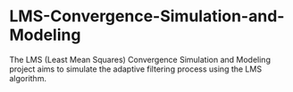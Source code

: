 # LMS-Convergence-Simulation-and-Modeling
The LMS (Least Mean Squares) Convergence Simulation and Modeling project aims to simulate the adaptive filtering process using the LMS algorithm.
